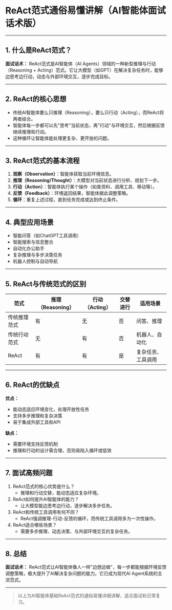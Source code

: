 # ReAct范式通俗易懂讲解（AI智能体面试话术版）

---

## 1. 什么是ReAct范式？
**面试话术：**
ReAct范式是AI智能体（AI Agents）领域的一种新型推理与行动（Reasoning + Acting）范式。它让大模型（如GPT）在解决复杂任务时，能够边思考边行动，动态与外部环境交互，逐步完成目标。

---

## 2. ReAct的核心思想
- 传统AI智能体要么只推理（Reasoning），要么只行动（Acting），而ReAct将两者结合。
- 智能体每一步都可以先"思考"当前状态，再"行动"与环境交互，然后根据反馈继续推理和行动。
- 这种循环让智能体能处理更复杂、更开放的问题。

---

## 3. ReAct范式的基本流程
1. **观察（Observation）**：智能体获取当前环境信息。
2. **推理（Reasoning/Thought）**：大模型对当前状态进行分析、规划下一步。
3. **行动（Action）**：智能体执行某个操作（如查资料、调用工具、移动等）。
4. **反馈（Feedback）**：环境返回结果，智能体据此调整策略。
5. **循环**：重复上述过程，直到任务完成或达到终止条件。

---

## 4. 典型应用场景
- 智能问答（如ChatGPT工具调用）
- 智能搜索与信息整合
- 自动化办公助手
- 复杂推理与多步决策任务
- 机器人控制与自动导航

---

## 5. ReAct与传统范式的区别
| 范式         | 推理（Reasoning） | 行动（Acting） | 交替进行 | 适用场景           |
|--------------|-------------------|---------------|----------|--------------------|
| 传统推理范式 | 有                | 无            | 否       | 问答、推理         |
| 传统行动范式 | 无                | 有            | 否       | 机器人、自动化     |
| ReAct        | 有                | 有            | 是       | 复杂任务、工具调用 |

---

## 6. ReAct的优缺点
**优点：**
- 能动态适应环境变化，处理开放性任务
- 支持多步推理和复杂决策
- 易于集成外部工具和API

**缺点：**
- 需要环境支持反馈机制
- 推理和行动的设计需合理，否则易陷入循环或低效

---

## 7. 面试高频问题
1. ReAct范式的核心优势是什么？
   - 推理和行动交替，能动态适应复杂环境。
2. ReAct如何提升AI智能体的能力？
   - 让大模型能边思考边行动，逐步解决多步任务。
3. ReAct和传统工具调用有何不同？
   - ReAct强调推理-行动-反馈的循环，而传统工具调用多为一次性操作。
4. ReAct适合哪些场景？
   - 需要多步推理、动态决策、与外部环境交互的复杂任务。

---

## 8. 总结
**面试话术：**
ReAct范式让AI智能体像人一样"边想边做"，每一步都能根据环境反馈调整策略，极大提升了AI解决复杂问题的能力。它已成为现代AI Agent系统的主流范式。

---

> 以上为AI智能体基础ReAct范式的通俗易懂详细讲解，适合面试和日常复习。 